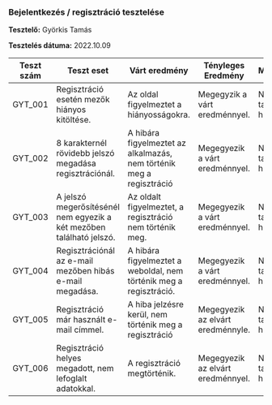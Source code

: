 ### Bejelentkezés / regisztráció tesztelése

**Tesztelő:** Györkis Tamás

**Tesztelés dátuma:** 2022.10.09


| Teszt szám | Teszt eset | Várt eredmény | Tényleges Eredmény | Megjegyzés |
|------------|------------|---------------|--------------------|------------|
| GYT_001 | Regisztráció esetén mezők hiányos kitöltése. | Az oldal figyelmeztet a hiányosságokra. | Megegyzik a várt eredménnyel. | Nem találtam hibát. |
| GYT_002 | 8 karakternél rövidebb jelszó megadása regisztrációnál. | A hibára figyelmeztet az alkalmazás, nem történik meg a regisztráció | Megegyezik a várt eredménnyel. | Nem találtam hibát. |
| GYT_003 | A jelszó megerősítésénél nem egyezik a két mezőben található jelszó. | Az oldalt figyelmeztet, a regisztráció nem történik meg. | Megegyezik a várt eredménnyel. | Nem találtam hibát. |
| GYT_004 | Regisztrációnál az e-mail mezőben hibás e-mail megadása. | A hibára figyelmeztet a weboldal, nem történik meg a regisztráció. | Megegyezik a várt eredménnyel. | Nem találtam hibát. |
| GYT_005 | Regisztráció már használt e-mail címmel. | A hiba jelzésre kerül, nem történik meg a regisztráció | Megegyezik az elvárt eredménnyle. | Nem találtam hibát.
| GYT_006 | Regisztráció helyes megadott, nem lefoglalt adatokkal. | A regisztráció megtörténik. | Megegyezik az elvárt eredménnyel. | Nem találtam hibát. |
